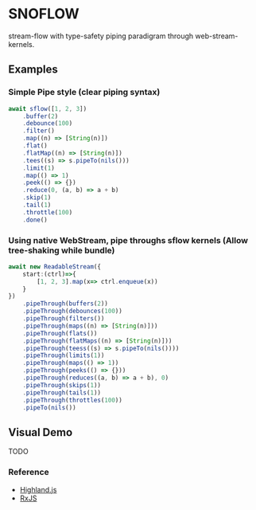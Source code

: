 # SNOFLOW

stream-flow with type-safety piping paradigram through web-stream-kernels.

## Examples

### Simple Pipe style (clear piping syntax)

```ts
await sflow([1, 2, 3])
    .buffer(2)
    .debounce(100)
    .filter()
    .map((n) => [String(n)])
    .flat()
    .flatMap((n) => [String(n)])
    .tees((s) => s.pipeTo(nils()))
    .limit(1)
    .map(() => 1)
    .peek(() => {})
    .reduce(0, (a, b) => a + b)
    .skip(1)
    .tail(1)
    .throttle(100)
    .done()
```

### Using native WebStream, pipe throughs sflow kernels (Allow tree-shaking while bundle)

```ts
await new ReadableStream({
    start:(ctrl)=>{
        [1, 2, 3].map(x=> ctrl.enqueue(x))
    }
})
    .pipeThrough(buffers(2))
    .pipeThrough(debounces(100))
    .pipeThrough(filters())
    .pipeThrough(maps((n) => [String(n)]))
    .pipeThrough(flats())
    .pipeThrough(flatMaps((n) => [String(n)]))
    .pipeThrough(teess((s) => s.pipeTo(nils())))
    .pipeThrough(limits(1))
    .pipeThrough(maps(() => 1))
    .pipeThrough(peeks(() => {}))
    .pipeThrough(reduces((a, b) => a + b), 0)
    .pipeThrough(skips(1))
    .pipeThrough(tails(1))
    .pipeThrough(throttles(100))
    .pipeTo(nils())

```

## Visual Demo

TODO

### Reference

- [Highland.js]( https://caolan.github.io/highland/ )
- [RxJS]( https://rxjs.dev/ )